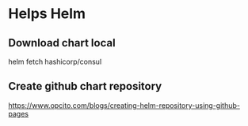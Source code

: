 # Helps Helm

## Download chart local

helm fetch hashicorp/consul

## Create github chart repository

https://www.opcito.com/blogs/creating-helm-repository-using-github-pages